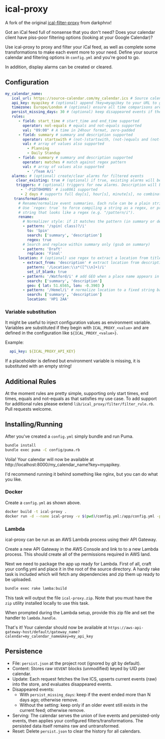 # ical-proxy

A fork of the original [ical-filter-proxy](https://github.com/darkphnx/ical-filter-proxy) from darkphnx!

Got an iCal feed full of nonsense that you don't need? Does your calendar client have piss-poor
filtering options (looking at your Google Calendar)?

Use ical-proxy to proxy and filter your iCal feed, as well as complete some transformations to make each event more to your need. Define your source
calendar and filtering options in `config.yml` and you're good to go.

In addition, display alarms can be created or cleared.

## Configuration

```yaml
my_calendar_name:
   ical_url: https://source-calendar.com/my_calendar.ics # Source calendar
   api_key: myapikey # (optional) append ?key=myapikey to your URL to grant access
   timezone: Europe/London # (optional) ensure all time comparisons are done in this TZ
   persist_missing_days: 30 # (optional) keep disappeared events if they ended > N days ago
   rules:
      - field: start_time # start_time and end_time supported
        operator: not-equals # equals and not-equals supported
        val: "09:00" # A time in 24hour format, zero-padded
      - field: summary # summary and description supported
        operator: startswith # (not-)startswith, (not-)equals and (not-)includes supported
        val: # array of values also supported
          - Planning
          - Daily Standup
      - field: summary # summary and description supported
        operator: matches # match against regex pattern
        val: # array of values also supported
          - '/Team A/i'
   alarms: # (optional) create/clear alarms for filtered events
     clear_existing: true # (optional) if true, existing alarms will be removed, default: false 
     triggers: # (optional) triggers for new alarms. Description will be the alarm summary, action is 'DISPLAY'
       - '-P1DT0H0M0S' # iso8061 supported
       - 2 days # supports full day[s], hour[s], minute[s], no combination in one trigger
    transformations:
      # Rename/normalize event summaries. Each rule can be a plain string match or a regex.
      # Use `regex: true` to force compiling a string as a regex, or provide a
      # string that looks like a regex (e.g. "/pattern/i").
      rename:
        # Normalizer style: if it matches the pattern (in summary or description), set the summary to a fixed value.
        - pattern: '/spin( class)?/i'
          to: 'Spin'
          search: ['summary', 'description']
          regex: true
        # Search and replace within summary only (gsub on summary)
        - pattern: 'Draft'
          replace: 'Final'
      location: # (optional) use regex to extract a location from title/description or add fixed location data
        - extract_from: 'description' # extract location from description (first capture group). Only sets when current location is blank (default).
          pattern: '/Location:\\s*([^\\n]+)/i'
          set_if_blank: true
        - pattern: '/Watford/i' # add GEO when a place name appears in summary or description
          search: ['summary', 'description']
          geo: { lat: 51.6565, lon: -0.3903 }
        - pattern: '/Hemel/i' # normalize location to a fixed string based on a match
          search: ['summary', 'description']
          location: 'HP1 2AA'
```

### Variable substitution

It might be useful to inject configuration values as environment variable.  
Variables are substituted if they begin with `ICAL_PROXY_<value>` and are defined in the configuration like `${ICAL_PROXY_<value>}`.  

Example: 
```yaml
  api_key: ${ICAL_PROXY_API_KEY}
```

If a placeholder is defined but environment variable is missing, it is substituted with an empty string!

## Additional Rules

At the moment rules are pretty simple, supporting only start times, end times, equals and
not-equals as that satisfies my use case. To add support for additional rules please extend
`lib/ical_proxy/filter/filter_rule.rb`. Pull requests welcome.

## Installing/Running

After you've created a `config.yml` simply bundle and run Puma.

```bash
bundle install
bundle exec puma -C config/puma.rb
```

Voila! Your calendar will now be available at http://localhost:8000/my_calendar_name?key=myapikey.


I'd recommend running it behind something like nginx, but you can do what you like.

### Docker

Create a `config.yml` as shown above.

```bash
docker build -t ical-proxy .
docker run -d --name ical-proxy -v $(pwd)/config.yml:/app/config.yml -p 8000:8000 ical-proxy
```

### Lambda

ical-proxy can be run as an AWS Lambda process using their API Gateway.

Create a new API Gateway in the AWS Console and link to to a new Lambda process. This should create all of the permissions required in AWS land.

Next we need to package the app up ready for Lambda. First of all, craft your config.yml and place it in the root of the source directory. A handy rake task is included which will fetch any dependencies and zip them up ready to be uploaded.

```bash
bundle exec rake lamba:build
```

This task will output the file `ical-proxy.zip`. Note that you must have the `zip` utility installed locally to use this task.

When prompted during the Lambda setup, provide this zip file and set the handler to `lambda.handle`.

That's it! Your calendar should now be available at `https://aws-api-gateway-host/default/gateway_name?calendar=my_calendar_name&key=my_api_key`

## Persistence

- File: `persist.json` at the project root (ignored by git by default).
- Content: Stores raw `VEVENT` blocks (unmodified) keyed by UID per calendar.
- Update: Each request fetches the live ICS, upserts current events (raw) into the store, and evaluates disappeared events.
- Disappeared events:
  - With `persist_missing_days`: keep if the event ended more than N days ago; otherwise remove.
  - Without the setting: keep only if an older event still exists in the current feed; otherwise remove.
- Serving: The calendar serves the union of live events and persisted-only events, then applies your configured filters/transformations. The persisted data itself remains raw and untransformed.
- Reset: Delete `persist.json` to clear the history for all calendars.
